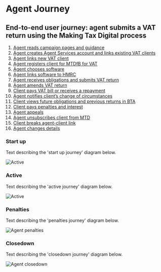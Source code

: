 # Agent Journey

## End-to-end user journey: agent submits a VAT return using the Making Tax Digital process

1. [Agent reads campaign pages and guidance](#read-campaign-pages-and-guidance)
2. [Agent creates Agent Services account and links existing VAT clients](#create-agent-services-account-and-link-existing-vat-clients)
3. [Agent links new VAT client](#agent-links-new-vat-client)
4. [Agent registers client for MTDfB for VAT](#agent-registers-client-for-vat-mtd)
5. [Agent chooses software](#business-or-agent-chooses-software)
6. [Agent links software to HMRC](#link-software-to-hmrc)
7. [Agent receives obligations and submits VAT return](#retrieve-obligations-and-submit-vat-return)
8. [Agent amends VAT return](#amend-vat-return)
9. [Client pays VAT bill or receives a repayment](#pay-vat-or-get-repayment)
10. [Agent notifies client’s change of circumstances](#notify-client-change-of-circumstances)
11. [Client views future obligations and previous returns in BTA](#view-future-obligations-and-previous-returns)
12. [Client pays penalties and interest](#paying-penalties-and-interest)
13. [Agent appeals](#appeals)
14. [Agent unsubscribes client from MTD](#unsubscribing-a-client-from-vat-mtd)
15. [Client breaks agent-client link](#client-breaks-agent-authority-link)
16. [Agent changes details](#client-breaks-agent-authority-link)

### Start up

Text describing the 'start up journey' diagram below.

![Active](documentation/figures/agent-start-up.svg)

### Active

Text describing the 'active journey' diagram below.

![Active](documentation/figures/agent-active.svg)

### Penalties

Text describing the 'penalties journey' diagram below.

![Agent penalties](documentation/figures/agent-penalties.svg)

### Closedown

Text describing the 'closedown journey' diagram below.

![Agent closedown](documentation/figures/agent-closedown.svg)
